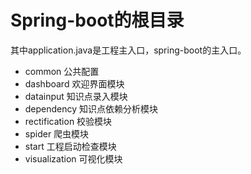 # Spring-boot的根目录

其中application.java是工程主入口，spring-boot的主入口。

- common 公共配置
- dashboard 欢迎界面模块
- datainput 知识点录入模块
- dependency 知识点依赖分析模块
- rectification 校验模块
- spider 爬虫模块
- start  工程启动检查模块
- visualization 可视化模块